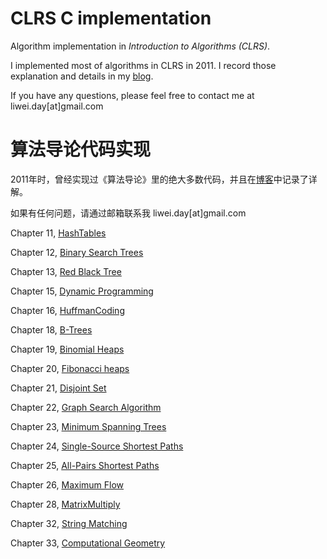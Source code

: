 # CLRS C implementation
Algorithm implementation in *Introduction to Algorithms (CLRS)*.

I implemented most of algorithms in CLRS in 2011. I record those explanation and details in my [blog][1].

If you have any questions, please feel free to contact me at liwei.day[at]gmail.com

# 算法导论代码实现
2011年时，曾经实现过《算法导论》里的绝大多数代码，并且在[博客][1]中记录了详解。

如果有任何问题，请通过邮箱联系我 liwei.day[at]gmail.com

Chapter 11, [HashTables](https://github.com/wliday/clrs-c-implementation/tree/master/HashTables)

Chapter 12, [Binary Search Trees](https://github.com/wliday/clrs-c-implementation/tree/master/BinarySearchTrees)

Chapter 13, [Red Black Tree](https://github.com/wliday/clrs-c-implementation/tree/master/RedBlackTree)

Chapter 15, [Dynamic Programming](https://github.com/wliday/clrs-c-implementation/tree/master/DynamicProgramming)

Chapter 16, [HuffmanCoding](https://github.com/wliday/clrs-c-implementation/tree/master/HuffmanCoding)

Chapter 18, [B-Trees](https://github.com/wliday/clrs-c-implementation/tree/master/B-Trees)

Chapter 19, [Binomial Heaps](https://github.com/wliday/clrs-c-implementation/tree/master/BinomialHeaps)

Chapter 20, [Fibonacci heaps](https://github.com/wliday/clrs-c-implementation/tree/master/FibonacciHeaps)

Chapter 21, [Disjoint Set](https://github.com/wliday/clrs-c-implementation/tree/master/DisjointSets)

Chapter 22, [Graph Search Algorithm](https://github.com/wliday/clrs-c-implementation/tree/master/GraphSearchAlgorithm)

Chapter 23, [Minimum Spanning Trees](https://github.com/wliday/clrs-c-implementation/tree/master/MinimumSpanningTrees)

Chapter 24, [Single-Source Shortest Paths](https://github.com/wliday/clrs-c-implementation/tree/master/ShortestPathsAlgorithm)

Chapter 25, [All-Pairs Shortest Paths](https://github.com/wliday/clrs-c-implementation/tree/master/ShortestPathsAlgorithm)

Chapter 26, [Maximum Flow](https://github.com/wliday/clrs-c-implementation/tree/master/NetworkFlow)

Chapter 28, [MatrixMultiply](https://github.com/wliday/clrs-c-implementation/tree/master/MatrixMultiply)

Chapter 32, [String Matching](https://github.com/wliday/clrs-c-implementation/tree/master/StringMatching)

Chapter 33, [Computational Geometry](https://github.com/wliday/clrs-c-implementation/tree/master/ComputationalGeometry)


[1]: http://mindlee.com/2011/08/21/study-notes-directory/